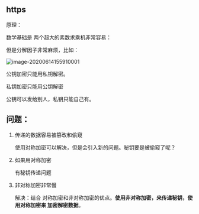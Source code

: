 ## https

原理：

数学基础是 两个超大的素数求乘机非常容易：



但是分解因子非常麻烦，比如：



![image-20200614155910001](F:\my-code\my-blog\Blog\source\_posts\my-doc\https\https原理-images\image-20200614155910001.png)



公钥加密只能用私钥解密。

私钥加密只能用公钥解密



公钥可以发给别人，私钥只能自己有。



## 问题：

1. 传递的数据容易被篡改和偷窥

   使用对称加密可以解决，但是会引入新的问题。秘钥要是被偷窥了呢？

2. 如果用对称加密

   有秘钥传递问题

3. 非对称加密非常慢

   解决：结合  对称加密和非对称加密的优点。**使用非对称加密，来传递秘钥，使用对称加密来    加密解密数据**。


